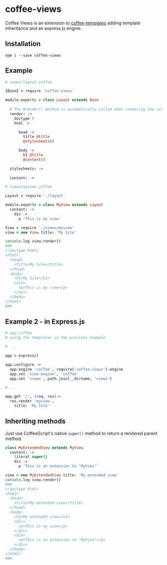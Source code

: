 coffee-views
============

Coffee Views is an extension to [coffee-templates](https://github.com/mikesmullin/coffee-templates) adding template inheritance and an express.js engine.

Installation
------------

`npm i --save coffee-views`

Example
-------

```coffee
# views/layout.coffee

{Base} = require 'coffee-views'

module.exports = class Layout extends Base
  
  # The #render() method is automatically called when rendering the view in express
  render: ->
    doctype 5
    html ->

      head ->
        title @title
        @stylesheets()

      body ->
        h1 @title
        @content()

  stylesheets: ->
  
  content: ->
```

```coffee
# views/myview.coffee

Layout = require './layout'

module.exports = class MyView extends Layout
  content: ->
    div ->
      p 'This is my view'
```

```coffee
View = require './views/myview'
view = new View title: 'My Site'

console.log view.render()
###
<!doctype html>
<html>
  <head>
    <title>My Site</title>
  </head>
  <body>
    <h1>My Site</h1>
    <div>
      <p>This is my view</p>
    </div>
  </body>
</html>
###
```

Example 2 - in Express.js
-------------------------

```coffee
# app.coffee
# using the templates in the previous example

# ...

app = express()

app.configure ->
  app.engine 'coffee', require('coffee-views').engine
  app.set 'view engine', 'coffee'
  app.set 'views', path.join(__dirname, 'views')

# ...

app.get '/', (req, res)->
  res.render 'myview',
    title: 'My Site'
```

Inheriting methods
------------------

Just use CoffeeScript's native `super()` method to return a rendered parent method.

```coffee
class MyExtendedView extends MyView
  content: ->
    literal super()
    div ->
      p 'This is an extension to "MyView"'

view = new MyExtendedView title: 'My extended view'
console.log view.render()
###
<!doctype html>
<html>
  <head>
    <title>My extended view</title>
  </head>
  <body>
    <h1>My extended view</h1>
    <div>
      <p>This is my view</p>
    </div>
    <div>
      <p>This is an extension to "MyView"</p>
    </div>
  </body>
</html>
###
```

